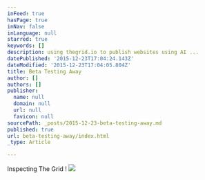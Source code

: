 ```yaml
---
inFeed: true
hasPage: true
inNav: false
inLanguage: null
starred: true
keywords: []
description: using thegrid.io to publish websites using AI ...
datePublished: '2015-12-23T17:04:24.143Z'
dateModified: '2015-12-23T17:04:05.804Z'
title: Beta Testing Away
author: []
authors: []
publisher:
  name: null
  domain: null
  url: null
  favicon: null
sourcePath: _posts/2015-12-23-beta-testing-away.md
published: true
url: beta-testing-away/index.html
_type: Article

---
```

Inspecting The Grid !
![](https://the-grid-user-content.s3-us-west-2.amazonaws.com/ef8d4775-0239-4f88-a3b6-71b96bf0bb02.jpg)